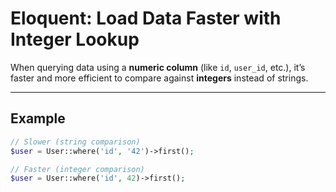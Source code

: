# Eloquent: Load Data Faster with Integer Lookup

When querying data using a **numeric column** (like `id`, `user_id`, etc.), it’s faster and more efficient to compare against **integers** instead of strings.

---

## Example

```php
// Slower (string comparison)
$user = User::where('id', '42')->first();

// Faster (integer comparison)
$user = User::where('id', 42)->first();
